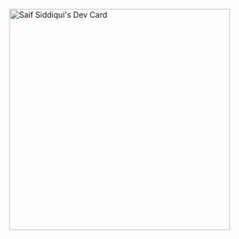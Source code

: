 <a href="https://app.daily.dev/saifsiddiqui"><img src="https://api.daily.dev/devcards/175b333740fe4e029ac4b3aae127e2db.png?r=j0g" width="400" alt="Saif Siddiqui's Dev Card"/></a>
